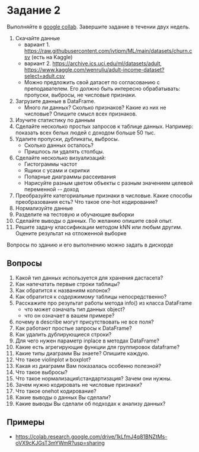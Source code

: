 # Задание 2

Выполняйте в [google collab](https://colab.research.google.com/).
Завершите задание в течении двух недель.

1. Скачайте данные
    - вариант 1. https://raw.githubusercontent.com/ivtipm/ML/main/datasets/churn.csv (есть на Kaggle)
    - вариант 2. https://archive.ics.uci.edu/ml/datasets/adult, https://www.kaggle.com/wenruliu/adult-income-dataset?select=adult.csv
    - Можно предложить свой датасет по согласованию с преподавателем. Его должно быть интересно обрабатывать: пропуски, выбросы, не числовые признаки.
1. Загрузите данные в DataFrame. 
    - Много ли данных? Сколько признаков? Какие из них не числовые? Опишите смысл всех признаков.
1. Изучите статистику по данным
2. Сделайте несколько простых запросов к таблице данных. Например: показать всех белых людей с доходом больше 50 тыс.
5. Удалите пропуски, дубликаты, выбросы.
    - Сколько данных осталось?
    - Пришлось ли удалять столбцы.
4. Сделайте несколько визуализаций:
    - Гистограммы частот
    - Ящики с усами и скрипки
    - Попарные диаграммы рассеивания
    - Нарисуйте разным цветом объекты с разным значением целевой переменной -- доход
7. Преобразуйте категориальные признаки в числовые. Какие способы преобразования есть? Что такое one-hot кодирование?
10. Нормализуйте данные
11. Разделите на тестовую и обучающие выборки
13. Сделайте выводы о данных. По желанию опишите свой опыт.
14. Решите задачу классификации методом kNN или любым другим. Оцените результат на отложенной выборке


Вопросы по зданию и его выполнению можно задать в дискорде

## Вопросы
1. Какой тип данных используется для хранения дастасета?
2. Как напечатать первые строки таблицы?
3. Как обратится к названиям колонок?
4. Как обратится к *содержимому* таблицы непосредственно?
5. Расскажите про результат работы метода info() из класса DataFrame
    - что может означать тип данных object?
    - что он означает в вашем примере?
7. почему в describe могут присутствовать не все поля?
8. Как работают простые запросы к DataFrame?
9. Как удалить дублирующиеся строки?
10. Для чего нужен параметр inplace в методах DataFrame?
11. Какие есть агрегирующие функции для группировок dataframe?
12. Какие типы диаграмм Вы знаете? Опишите каждую.
13. Что такое violinplot и boxplot?
14. Какая из диаграмм Вам показалась особенно полезной?
15. Что такое выбросы?
16. Что такое нормализация\стандартизация? Зачем они нужны.
17. Зачем нужно кодировать не числовые признаки?
18. Что такое onehot кодирование?
19. Какие выводы о данных Вы сделали?
20. Какие выводы Вы сделали об подходах к анализу данных?



## Примеры
- https://colab.research.google.com/drive/1kLfmJ4q81BNZtMs-oVX9cKJGsT3mYWmR?usp=sharing
